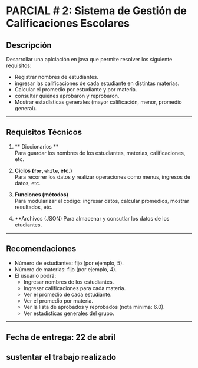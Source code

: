 # PARCIAL # 2: Sistema de Gestión de Calificaciones Escolares

## Descripción

Desarrollar una aplciación en java que permite resolver los siguiente requisitos:

- Registrar nombres de estudiantes.
- ingresar las calificaciones de cada estudiante en distintas materias.
- Calcular el promedio por estudiante y por materia.
- consultar quiénes aprobaron y reprobaron.
- Mostrar estadísticas generales (mayor calificación, menor, promedio general).

---

## Requisitos Técnicos

1. ** Diccionarios	**  
   Para guardar los nombres de los estudiantes, materias, calificaciones, etc.

2. **Ciclos (`for`, `while`, etc.)**  
   Para recorrer los datos y realizar operaciones como menus, ingresos de datos, etc.

4. **Funciones (métodos)**  
   Para modularizar el código: ingresar datos, calcular promedios, mostrar resultados, etc.
   
6. **Archivos (JSON)
   Para almacenar y consutlar los datos de los etudiantes.
---

## Recomendaciones

- Número de estudiantes: fijo (por ejemplo, 5).
- Número de materias: fijo (por ejemplo, 4).
- El usuario podrá:
  - Ingresar nombres de los estudiantes.
  - Ingresar calificaciones para cada materia.
  - Ver el promedio de cada estudiante.
  - Ver el promedio por materia.
  - Ver la lista de aprobados y reprobados (nota mínima: 6.0).
  - Ver estadísticas generales del grupo.

---
## Fecha de entrega: 22 de abril
## sustentar el trabajo realizado
